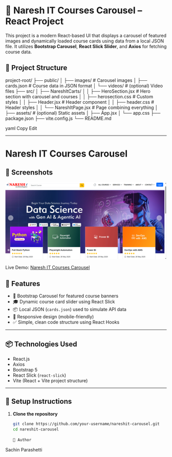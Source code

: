# 🧠 Naresh IT Courses Carousel – React Project

This project is a modern React-based UI that displays a carousel of featured images and dynamically loaded course cards using data from a local JSON file. It utilizes **Bootstrap Carousel**, **React Slick Slider**, and **Axios** for fetching course data.

## 📁 Project Structure

project-root/
├── public/
│ ├── images/ # Carousel images
│ ├── cards.json # Course data in JSON format
│ └── videos/ # (optional) Video files
├── src/
│ ├── NareshItCarts/
│ │ ├── HeroSection.jsx # Hero section with carousel and courses
│ │ ├── herosection.css # Custom styles
│ │ ├── Header.jsx # Header component
│ │ ├── header.css # Header styles
│ │ └── NareshItPage.jsx # Page combining everything
│ ├── assets/ # (optional) Static assets
│ ├── App.jsx
│ └── app.css
├── package.json
├── vite.config.js
└── README.md

yaml
Copy
Edit

---
# Naresh IT Courses Carousel
## 📸 Screenshots
![Naresh IT Courses Carousel](image.png)


Live Demo: [Naresh IT Courses Carousel]()
## 🚀 Features

- 🎠 Bootstrap Carousel for featured course banners
- 🎓 Dynamic course card slider using React Slick
- 📦 Local JSON (`cards.json`) used to simulate API data
- 📱 Responsive design (mobile-friendly)
- ✅ Simple, clean code structure using React Hooks

---

## 📦 Technologies Used

- React.js
- Axios
- Bootstrap 5
- React Slick (`react-slick`)
- Vite (React + Vite project structure)

---

## 🔧 Setup Instructions

1. **Clone the repository**
   ```bash
   git clone https://github.com/your-username/nareshit-carousel.git
   cd nareshit-carousel

   🙌 Author
Sachin Parashetti

